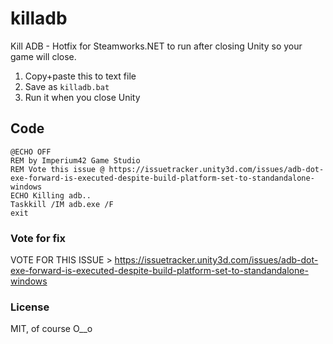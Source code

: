 # killadb
Kill ADB - Hotfix for Steamworks.NET to run after closing Unity so your game will close.

1. Copy+paste this to text file 
2. Save as `killadb.bat` 
3. Run it when you close Unity

## Code
```
@ECHO OFF
REM by Imperium42 Game Studio
REM Vote this issue @ https://issuetracker.unity3d.com/issues/adb-dot-exe-forward-is-executed-despite-build-platform-set-to-standandalone-windows
ECHO Killing adb..
Taskkill /IM adb.exe /F
exit
```

### Vote for fix
VOTE FOR THIS ISSUE > https://issuetracker.unity3d.com/issues/adb-dot-exe-forward-is-executed-despite-build-platform-set-to-standandalone-windows

### License
MIT, of course O__o
